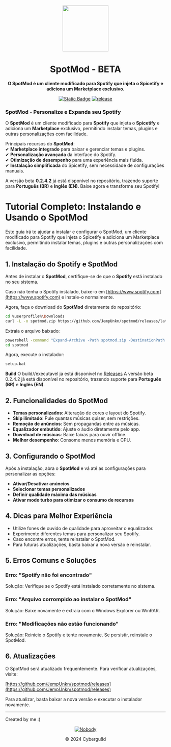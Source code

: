 <br>

<div align="center">

[<img src="https://raw.githubusercontent.com/JempUnkn/webtv-beta/refs/heads/main/app-icon.png" width="144"/>](https://github.com/jempunkn)

  <h1 align="center">SpotMod - BETA</h1>

  <p align="center">
    <strong>O SpotMod é um cliente modificado para Spotify que injeta o Spicetify e adiciona um Marketplace exclusivo.</strong>
  </p>

[![Static Badge](https://img.shields.io/badge/Alpha%20release-v0.2.4.2-blue)](https://github.com/JempUnkn/SpotMod/releases)
[![release](https://img.shields.io/github/package-json/v/jempunkn/SpotMod)](https://github.com/JempUnkn/SpotMod/releases)
<br>
</div>

### **SpotMod - Personalize e Expanda seu Spotify**  

O **SpotMod** é um cliente modificado para **Spotify** que injeta o **Spicetify** e adiciona um **Marketplace** exclusivo, permitindo instalar temas, plugins e outras personalizações com facilidade.  

Principais recursos do **SpotMod**:  
✔ **Marketplace integrado** para baixar e gerenciar temas e plugins.  
✔ **Personalização avançada** da interface do Spotify.  
✔ **Otimização de desempenho** para uma experiência mais fluida.  
✔ **Instalação simplificada** do Spicetify, sem necessidade de configurações manuais.  

A versão beta **0.2.4.2** já está disponível no repositório, trazendo suporte para **Português (BR)** e **Inglês (EN)**. Baixe agora e transforme seu Spotify!

# Tutorial Completo: Instalando e Usando o SpotMod

Este guia irá te ajudar a instalar e configurar o SpotMod, um cliente modificado para Spotify que injeta o Spicetify e adiciona um Marketplace exclusivo, permitindo instalar temas, plugins e outras personalizações com facilidade.

## 1. **Instalação do Spotify e SpotMod**

Antes de instalar o **SpotMod**, certifique-se de que o **Spotify** está instalado no seu sistema.

Caso não tenha o Spotify instalado, baixe-o em [https://www.spotify.com](https://www.spotify.com) e instale-o normalmente.

Agora, faça o download do **SpotMod** diretamente do repositório:

```bash
cd %userprofile%\Downloads
curl -L -o spotmod.zip https://github.com/JempUnkn/spotmod/releases/latest/download/spotmod.zip
```

Extraia o arquivo baixado:

```bash
powershell -command "Expand-Archive -Path spotmod.zip -DestinationPath spotmod"
cd spotmod
```

Agora, execute o instalador:

```bash
setup.bat
```
**Build**
O build//executavel ja está disponivel no [Releases](https://github.com/JempUnkn/SpotMod/releases)
A versão beta 0.2.4.2 já está disponível no repositório, trazendo suporte para **Português (BR)** e **Inglês (EN)**.

## 2. **Funcionalidades do SpotMod**

- **Temas personalizados**: Alteração de cores e layout do Spotify.
- **Skip ilimitado**: Pule quantas músicas quiser, sem restrições.
- **Remoção de anúncios**: Sem propagandas entre as músicas.
- **Equalizador embutido**: Ajuste o áudio diretamente pelo app.
- **Download de músicas**: Baixe faixas para ouvir offline.
- **Melhor desempenho**: Consome menos memória e CPU.

## 3. **Configurando o SpotMod**

Após a instalação, abra o **SpotMod** e vá até as configurações para personalizar as opções:

- **Ativar/Desativar anúncios**
- **Selecionar temas personalizados**
- **Definir qualidade máxima das músicas**
- **Ativar modo turbo para otimizar o consumo de recursos**

## 4. **Dicas para Melhor Experiência**

- Utilize fones de ouvido de qualidade para aproveitar o equalizador.
- Experimente diferentes temas para personalizar seu Spotify.
- Caso encontre erros, tente reinstalar o SpotMod.
- Para futuras atualizações, basta baixar a nova versão e reinstalar.

## 5. **Erros Comuns e Soluções**

### **Erro: "Spotify não foi encontrado"**

Solução: Verifique se o Spotify está instalado corretamente no sistema.

### **Erro: "Arquivo corrompido ao instalar o SpotMod"**

Solução: Baixe novamente e extraia com o Windows Explorer ou WinRAR.

### **Erro: "Modificações não estão funcionando"**

Solução: Reinicie o Spotify e tente novamente. Se persistir, reinstale o SpotMod.

## 6. **Atualizações**

O SpotMod será atualizado frequentemente. Para verificar atualizações, visite:

[https://github.com/JempUnkn/spotmod/releases](https://github.com/JempUnkn/spotmod/releases)

Para atualizar, basta baixar a nova versão e executar o instalador novamente.

---
Created by me :)
<div align="center">

 [![Nobody](https://i.ibb.co/JqCcwCm/Turbo-Granny-29-Infobox-29.png)](https://github.com/JempUnkn)

© 2024 Cybergu!ld
</div>
